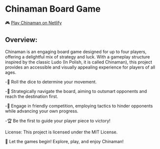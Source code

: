 # Chinaman Board Game

🎮 [Play Chinaman on Netlify](https://chinamanbywader-rp.netlify.app)

## Overview:
Chinaman is an engaging board game designed for up to four players, offering a delightful mix of strategy and luck. With a gameplay structure inspired by the classic Ludo (In Polish, it is called Chinaman), this project provides an accessible and visually appealing experience for players of all ages.


-🎲 Roll the dice to determine your movement.

-🔄 Strategically navigate the board, aiming to outsmart opponents and reach the destination first.

-🤝 Engage in friendly competition, employing tactics to hinder opponents while advancing your own progress.

-🏆 Be the first to guide your player piece to victory!


License:
This project is licensed under the MIT License.

🚀 Let the games begin! Explore, play, and enjoy Chinaman!

